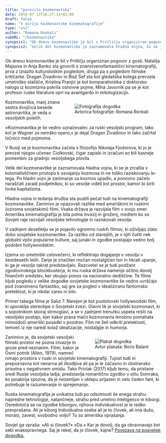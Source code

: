 ```yaml
---
title: "porocilo_kozmonavtika"
date: 2019-07-13T16:27:13+02:00
draft: false
name: "V osrčju kozmonavtske kinematografije"
type: "vsi"
author: "Romana Ronkali"
subURL: "/kozmonavtika"
synopsis1: "Ob dnevu kozmonavtike je bil v Pritličju organiziran pogovor z gosti. Natalija Majsova in Anja Banko sta govorili o znanstvenofantastični kinematografiji, prva z izrazito kulturološkim pogledom, druga pa s pogledom filmske kritičarke. Dragan Živadinov in Blaž Šef sta kot gledališka kolega prevzela umetniško stališče, Kristina Pranjić je kot komparativistka z doktorsko nalogo iz kozmizma pokrila osnovne pojme, Miha Javornik pa se je kot profesor ruske literature oprl na avantgardo in mitologizacijo."
synopsis2: "Velik del kozmonavtike je zaznamovala hladna vojna, ki se je zrcalila v kolonialističnem pristopu k osvajanju kozmosa in ne toliko raziskovanju le-tega. Po hladni vojni je zanimanje za kozmos upadlo, a ponovno začelo naraščati zaradi podjetnikov, ki so vesolje videli kot prostor, kamor bi širili lovke kapitalizma. "
---
```

<p class="singleMargin intro">
<span class="first-char">O</span>b dnevu kozmonavtike je bil v Pritličju organiziran pogovor z gosti. Natalija Majsova in Anja Banko sta govorili o znanstvenofantastični kinematografiji, prva z izrazito kulturološkim pogledom, druga pa s pogledom filmske kritičarke. Dragan Živadinov in Blaž Šef sta kot gledališka kolega prevzela umetniško stališče, Kristina Pranjić je kot komparativistka z doktorsko nalogo iz kozmizma pokrila osnovne pojme, Miha Javornik pa se je kot profesor ruske literature oprl na avantgardo in mitologizacijo.
</p>
<aside class="col-md-8 singleMargin mx-auto" style="float:right">
    <figure>
      <img class="img-fluid greyscale-img" src="/images/kozmonavtika/1.jpg" alt="Fotografija dogodka"/>
      <figcaption style="text-align:center;font-size:14px">Avtorica fotografije: Romana Ronkali</figcaption>
    </figure>
</aside>
<p class="singleMargin">
    Kozmonavtika, manj znana sestra dvojčica besede astronavtika, je veda o vesoljskih poletih. 
</p>
<p class="singleMargin">
    »Kozmonavtika je še vedno označevalec za ruski vesoljski program, tako kot je Wagner za nemško opero,« je dejal Dragan Živadinov in tako začrtal ločnico med pojmoma.
</p>
<p class="singleMargin">
    V Rusiji se je kozmonavtika začela s filozofijo Nikolaja Fjodorova, ki jo je prevzel njegov učenec Ciolkovski, čigar zapiski in izračuni so bili kasneje pomembni za gradnjo vesoljskega plovila.
</p>
<p class="singleMargin">
    Velik del kozmonavtike je zaznamovala hladna vojna, ki se je zrcalila v kolonialističnem pristopu k osvajanju kozmosa in ne toliko raziskovanju le-tega. Po hladni vojni je zanimanje za kozmos upadlo, a ponovno začelo naraščati zaradi podjetnikov, ki so vesolje videli kot prostor, kamor bi širili lovke kapitalizma. 
</p>
<p class="singleMargin">
    Hladna vojna in tedanja družba sta pustili pečat tudi na kinematografiji kozmonavtike. Zanimivo je opazovati razlike med ameriškimi in ruskimi (oziroma sovjetskimi) filmi. Vsaka država je razvijala film v svojo smer. Ameriška kinematografija je bila polna invazij in groženj, medtem ko so Sovjeti raje razvijali vesoljske tehnologije in raziskovali vesolje.
</p>
<p class="singleMargin">
    V zadnjem desetletju se je pojavilo ogromno ruskih filmov, ki oživljajo zlato dobo sovjetske kozmonavtike. Za razliko od starejših, je v njih čutiti nek globalni vpliv popularne kulture, saj junaki in zgodbe postajajo vedno bolj podobni hollywoodskim.
</p>
<p class="singleMargin">
    Izjema so umetniški celovečerci, ki reflektirajo dogajanje v vesolju v šestdesetih letih. Zanje je značilen močan nostalgičen ton in hkrati upanje, ki ga je vesolje takrat predstavljalo. Razcvetel se je tudi podžanr zgodovinskega blockbusterja, ki mu ruska država namenja očitno dovolj finančnih sredstev, ker obujajo ponos na nacionalno dediščine. Te filme kljub pogledu v velike dogodke sovjetske kozmonavtike še vedno uvrščajo pod znanstveno fantastiko, saj gre za pogled v idealizirano fantomsko preteklost, ki je nikdar zares ni bilo.
</p>
<p class="singleMargin">
    Primer takega filma je Salut 7. Narejen je kot pustolovski hollywoodski film, ki uporablja stereotipe o Sovjetski zvezi. Glavni lik je sovjetski kozmonavt, ki s sopotnikom skoraj strmoglavi, a se v zadnjem trenutku uspeta rešiti na vesoljsko postajo, kjer kakor prava mačo kozmonavta lenobno pomahata mimoidoči ameriški posadki v pozdrav. Film ne želi odkriti preteklosti, temveč iz nje naredi kolaž idealizacije, nostalgije in humorja.
</p>
<aside class="col-md-7 singleMargin mx-auto" style="float:right;">
    <figure>
      <img class="img-fluid" src="/images/kozmonavtika/plakat.jpg" alt="Plakat dogodka"/>
      <figcaption style="text-align:center;font-size:14px">Avtor plakata: Boris Balant</figcaption>
    </figure>
</aside>
<p class="singleMargin">
    Zanimivo je, da sovjetski vesoljski filmski prostor ne pozna invazije in groze pred neznanim. Filmi, kakor je Osmi potnik (Alien, 1979), namreč nimajo prostora v ruski in sovjetski kinematografiji.  Tujost tudi ni prepoznavna kot nevarna ali škodljiva ali pa je le začasno in obstransko prisotna v negativnem smislu. Tako Privlak (2017) kljub temu, da pristane sredi Rusije vesoljska ladja, predstavlja romantično zgodbo v stilu Somraka, ko junakinja spozna, da je nezemljan v oklepu prijazen in zelo čeden fant, ki potrebuje le razumevanje in sprejemanje.
</p>
<p class="singleMargin">
    Ruska kinematografija je unikatna tudi po odsotnosti še enega strahu: napredne tehnologije, natančneje, strahu pred umetno inteligenco in kiborgi. Osredotoča se na zgodbe kiborgov, njihova individualnost je le redko prevprašana. Ali je kiborg individualna oseba ali je to človek, ali ima dušo, moralo, zavest, svobodno voljo? To so ameriška vprašanja.
</p>
<p class="singleMargin">
    Sovjet ga vpraša:
    »Ali si človek?« 
    »Da.«
    Kar je dovolj, da ga obravnavajo kot sebi enakopravnega. Saj je rekel, da je človek, kajne? <a href="https://www.youtube.com/watch?v=kpYD0jSvHlo&t=5s">Povezava na posnetek dogodka.</a>
</p>


